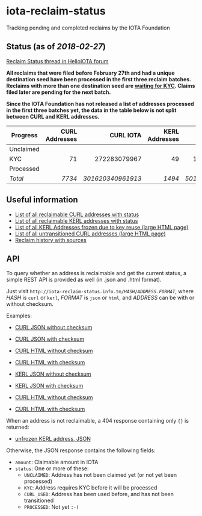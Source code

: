 # iota-reclaim-status
Tracking pending and completed reclaims by the IOTA Foundation


## Status (as of *2018-02-27*)

[Reclaim Status thread in HelloIOTA forum](https://forum.helloiota.com/1242/Reclaim-Status)

**All reclaims that were filed before February 27th and had a unique destination seed have been processed in the first three
reclaim batches. Reclaims with more than one destination seed are
[waiting for KYC](https://blog.iota.org/claims-and-reclaims-finalization-e692844c505a).
Claims filed later are pending for the next batch.**

**Since the IOTA Foundation has not released a list of addresses processed in the first three batches yet,
the data in the table below is not split between CURL and KERL addresses.**

| Progress    | CURL Addresses |         CURL IOTA | KERL Addresses |        KERL IOTA | Total Addresses |        Total IOTA |
| ---------   | --------------:| -----------------:| --------------:| ----------------:| ---------------:| -----------------:|
| Unclaimed   |                |                   |                |                  |           6923  |   69850231059012  |
| KYC         |            71  |     272283079967  |            49  |    102227712328  |            120  |     374510792295  |
| Processed   |                |                   |                |                  |           2185  |  281538775234797  |
| *Total*     |         *7734* | *301620340961913* |         *1494* | *50143176124191* |          *9228* | *351763517086104* |


## Useful information

- [List of all reclaimable CURL addresses with status](curl.tsv)
- [List of all reclaimable KERL addresses with status](kerl.tsv)
- [List of all KERL Addresses frozen due to key reuse (large HTML page)](http://iota-reclaim-status.info.tm/key_reuse.html)
- [List of all untransitioned CURL addresses (large HTML page)](http://iota-reclaim-status.info.tm/untransitioned_curl.html)
- [Reclaim history with sources](history/0000-RECLAIM-HISTORY.md)


## API

To query whether an address is reclaimable and get the current status, a simple REST API is provided as well (in .json and .html format).

Just visit <code>http:<b></b>//iota-reclaim-status.info.tm/<i>HASH</i>/<i>ADDRESS</i>.<i>FORMAT</i></code>, 
where *HASH* is `curl` or `kerl`, *FORMAT* is `json` or `html`, and *ADDRESS* can be with or without checksum.

Examples:

- [CURL JSON without checksum](http://iota-reclaim-status.info.tm/curl/TANGLE999999999999999999999999999999999999999999999999999999999999999999999999999.json)
- [CURL JSON with checksum](http://iota-reclaim-status.info.tm/curl/TANGLE999999999999999999999999999999999999999999999999999999999999999999999999999NTOSCJZ9S.json)
- [CURL HTML without checksum](http://iota-reclaim-status.info.tm/curl/TANGLE999999999999999999999999999999999999999999999999999999999999999999999999999.html)
- [CURL HTML with checksum](http://iota-reclaim-status.info.tm/curl/TANGLE999999999999999999999999999999999999999999999999999999999999999999999999999NTOSCJZ9S.html)

- [KERL JSON without checksum](http://iota-reclaim-status.info.tm/kerl/999999999999999999999999999999999999999999999999999999999999999999999999999999999.json)
- [KERL JSON with checksum](http://iota-reclaim-status.info.tm/kerl/999999999999999999999999999999999999999999999999999999999999999999999999999999999A9BEONKZW.json)
- [CURL HTML without checksum](http://iota-reclaim-status.info.tm/kerl/999999999999999999999999999999999999999999999999999999999999999999999999999999999.html)
- [CURL HTML with checksum](http://iota-reclaim-status.info.tm/kerl/999999999999999999999999999999999999999999999999999999999999999999999999999999999A9BEONKZW.html)

When an address is not reclaimable, a 404 response containing only `{}` is returned:

- [unfrozen KERL address, JSON](http://iota-reclaim-status.info.tm/kerl/AAAAAAAAAAAAAAAAAAAAAAAAAAAAAAAAAAAAAAAAAAAAAAAAAAAAAAAAAAAAAAAAAAAAAAAAAAAAAAAAA.json)

Otherwise, the JSON response contains the following fields:

- `amount`: Claimable amount in IOTA
- `status`: One or more of these:
  - `UNCLAIMED`: Address has not been claimed yet (or not yet been processed)
  - `KYC`: Address requires KYC before it will be processed
  - `CURL_USED`: Address has been used before, and has not been transitioned
  - `PROCESSED`: Not yet `:-(`
